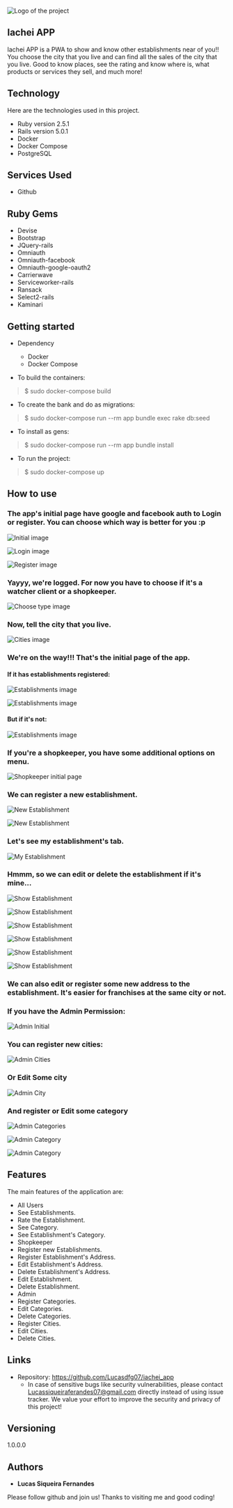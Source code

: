 
![Logo of the project](https://github.com/Lucasdfg07/iachei_app/blob/master/app/assets/images/iachei.png)


## Iachei APP
Iachei APP is a PWA to show and know other establishments near of you!! You choose the city that you live and can find all the sales of the city that you live.
Good to know places, see the rating and know where is, what products or services they sell, and much more!


## Technology 

Here are the technologies used in this project.

* Ruby version  2.5.1
* Rails version 5.0.1
* Docker 
* Docker Compose
* PostgreSQL

## Services Used

* Github

## Ruby Gems

* Devise
* Bootstrap
* JQuery-rails
* Omniauth
* Omniauth-facebook
* Omniauth-google-oauth2
* Carrierwave
* Serviceworker-rails
* Ransack
* Select2-rails
* Kaminari


## Getting started

* Dependency
  - Docker
  - Docker Compose

* To build the containers:
>    $ sudo docker-compose build

* To create the bank and do as migrations:
>    $ sudo docker-compose run --rm app bundle exec rake db:seed

* To install as gens:
>    $ sudo docker-compose run --rm app bundle install

* To run the project:
>    $ sudo docker-compose up


## How to use

### The app's initial page have google and facebook auth to Login or register. You can choose which way is better for you :p

![Initial image](https://github.com/Lucasdfg07/iachei_app/blob/master/public/iachei_photos/initial_page.png)

![Login image](https://github.com/Lucasdfg07/iachei_app/blob/master/public/iachei_photos/login_page.png)

![Register image](https://github.com/Lucasdfg07/iachei_app/blob/master/public/iachei_photos/register_page.png)

### Yayyy, we're logged. For now you have to choose if it's a watcher client or a shopkeeper.

![Choose type image](https://github.com/Lucasdfg07/iachei_app/blob/master/public/iachei_photos/choose_type.png)

### Now, tell the city that you live.

![Cities image](https://github.com/Lucasdfg07/iachei_app/blob/master/public/iachei_photos/choose_city.png)

### We're on the way!!! That's the initial page of the app.

#### If it has establishments registered:

![Establishments image](https://github.com/Lucasdfg07/iachei_app/blob/master/public/iachei_photos/establishments2.png)

![Establishments image](https://github.com/Lucasdfg07/iachei_app/blob/master/public/iachei_photos/establishments3.png)

#### But if it's not:

![Establishments image](https://github.com/Lucasdfg07/iachei_app/blob/master/public/iachei_photos/establishments.png)

### If you're a shopkeeper, you have some additional options on menu.

![Shopkeeper initial page](https://github.com/Lucasdfg07/iachei_app/blob/master/public/iachei_photos/shopkeeper_initial_page.png)

### We can register a new establishment.

![New Establishment](https://github.com/Lucasdfg07/iachei_app/blob/master/public/iachei_photos/new_establishment.png)

![New Establishment](https://github.com/Lucasdfg07/iachei_app/blob/master/public/iachei_photos/new_establishment2.png)

### Let's see my establishment's tab.

![My Establishment](https://github.com/Lucasdfg07/iachei_app/blob/master/public/iachei_photos/my_establishments.png)

### Hmmm, so we can edit or delete the establishment if it's mine...

![Show Establishment](https://github.com/Lucasdfg07/iachei_app/blob/master/public/iachei_photos/show_establishment.png)

![Show Establishment](https://github.com/Lucasdfg07/iachei_app/blob/master/public/iachei_photos/show_establishment_2.png)

![Show Establishment](https://github.com/Lucasdfg07/iachei_app/blob/master/public/iachei_photos/show_establishment3.png)

![Show Establishment](https://github.com/Lucasdfg07/iachei_app/blob/master/public/iachei_photos/show_establishment4.png)

![Show Establishment](https://github.com/Lucasdfg07/iachei_app/blob/master/public/iachei_photos/show_establishment5.png)

![Show Establishment](https://github.com/Lucasdfg07/iachei_app/blob/master/public/iachei_photos/show_establishment6.png)

### We can also edit or register some new address to the establishment. It's easier for franchises at the same city or not.

### If you have the Admin Permission:

![Admin Initial](https://github.com/Lucasdfg07/iachei_app/blob/master/public/iachei_photos/admin_initial_page.png)

### You can register new cities:

![Admin Cities](https://github.com/Lucasdfg07/iachei_app/blob/master/public/iachei_photos/about_city.png)


### Or Edit Some city

![Admin City](https://github.com/Lucasdfg07/iachei_app/blob/master/public/iachei_photos/about_city.png)


### And register or Edit some category

![Admin Categories](https://github.com/Lucasdfg07/iachei_app/blob/master/public/iachei_photos/admin_categories.png)


![Admin Category](https://github.com/Lucasdfg07/iachei_app/blob/master/public/iachei_photos/admin_category.png)


![Admin Category](https://github.com/Lucasdfg07/iachei_app/blob/master/public/iachei_photos/admin_category2.png)


## Features

The main features of the application are:
 - All Users
  - See Establishments.
  - Rate the Establishment.
  - See Category.
  - See Establishment's Category.
 - Shopkeeper
  - Register new Establishments.
  - Register Establishment's Address.
  - Edit Establishment's Address.
  - Delete Establishment's Address.
  - Edit Establishment.
  - Delete Establishment.
 - Admin
  - Register Categories.
  - Edit Categories.
  - Delete Categories.
  - Register Cities.
  - Edit Cities.
  - Delete Cities.


## Links
  - Repository: https://github.com/Lucasdfg07/iachei_app
    - In case of sensitive bugs like security vulnerabilities, please contact
      Lucassiqueiraferandes07@gmail.com directly instead of using issue tracker. We value your effort
      to improve the security and privacy of this project!

  ## Versioning

  1.0.0.0


  ## Authors

  * **Lucas Siqueira Fernandes** 

  Please follow github and join us!
  Thanks to visiting me and good coding!
